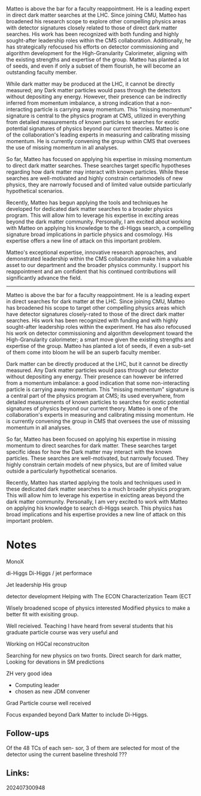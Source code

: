 

Matteo is above the bar for a faculty reappointment. He is a leading expert in direct dark matter searches at the LHC. Since joining CMU, Matteo has broadened his research scope to explore other compelling physics areas with detector signatures closely related to those of direct dark matter searches. His work has been recognized with both funding and highly sought-after leadership roles within the CMS collaboration. Additionally, he has strategically refocused his efforts on detector commissioning and algorithm development for the High-Granularity Calorimeter, aligning with the existing strengths and expertise of the group. Matteo has planted a lot of seeds, and even if only a subset of them flourish, he will become an outstanding faculty member.

While dark matter may be produced at the LHC, it cannot be directly measured; any Dark matter particles would pass through the detectors without depositing any energy. However, their presence can be indirectly inferred from momentum imbalance, a strong indication that a non-interacting particle is carrying away momentum. This "missing momentum" signature is central to the physics program at CMS, utilized in everything from detailed measurements of known particles to searches for exotic potential signatures of physics beyond our current theories. Matteo is one of the collaboration's leading experts in measuring and calibrating missing momentum. He is currently convening the group within CMS that oversees the use of missing momentum in all analyses.

So far, Matteo has focused on applying his expertise in missing momentum to direct dark matter searches. These searches target specific hypotheses regarding how dark matter may interact with known particles. While these searches are well-motivated and highly constrain certainmodels of new physics, they are narrowly focused and of limited value outside particularly hypothetical scenarios.

Recently, Matteo has begun applying the tools and techniques he developed for dedicated dark matter searches to a broader physics program. This will allow him to leverage his expertise in exciting areas beyond the dark matter community. Personally, I am excited about working with Matteo on applying his knowledge to the di-Higgs search, a compelling signature broad implications in particle physics and cosmology. His expertise offers a new line of attack on this important problem.

Matteo's exceptional expertise, innovative research approaches, and demonstrated leadership within the CMS collaboration make him a valuable asset to our department and the broader physics community. I support his reappointment and am confident that his continued contributions will significantly advance the field. 



-------

Matteo is above the bar for a faculty reappointment.  He is a leading expert in direct searches for dark matter at the LHC.  Since joining CMU, Matteo has broadened his scope to target other compelling physics areas which have detector signatures closely-rated to those of the direct dark matter searches. His work has been recognized with funding and with highly sought-after leadership roles within the experiment. He has also refocused his work on detector commissioning and algorithm development toward the High-Granularity calorimeter; a smart move given the existing strengths and expertise of the group. Matteo has planted a lot of seeds, if even a sub-set of them come into bloom he will be an superb faculty member. 

Dark matter can be directly produced at the LHC, but it cannot be directly measured. Any Dark matter particles would pass through our detector without depositing any energy. Their presence can however be inferred from a momentum imbalance: a good indication that some non-interacting particle is carrying away momentum.  This "missing momentum" signature is a central part of the physics program at CMS; its used everywhere, from detailed measurements of known particles to searches for exotic potential signatures of physics beyond our current theory. Matteo is one of the collaboration's experts in measuring and calibrating missing momentum. He is currently convening the group in CMS that oversees the use of misssing momentum in all analyses.

So far, Matteo has been focused on applying his expertise in missing momentum to direct searches for dark matter. These searches target specific ideas for how the Dark matter may interact with the known particles. These searches are well-motivated, but narrowly focused.  They highly constrain certain models of new physics, but are of limited value outside a particularly hypothetical scenarios. 

Recently, Matteo has started applying the tools and techniques used in these dedicated dark matter searches to a much broader physics program. This will allow him to leverage his expertise in exicting areas beyond the dark matter community. Personally, I am very excited to work with Matteo on applying his knowledge to search di-Higgs search. This physics has broad implications and his expertise provides a new line of attack on this important problem. 





# Notes


MonoX

di-Higgs
Di-Higgs / jet performace 


Jet leadership 
His group 

detector development
Helping with The ECON Characterization Team (ECT


Wisely broadened scope of physics interested 
Modified physics to make a better fit with exisiting group.



Well recieived. Teaching I have heard from several students that his graduate particle course was very useful and 

Working on HGCal reconstruciton 

Searching for new physics on two fronts. 
	Direct search for dark matter, 
	Looking for devations in SM predictions

ZH very good idea

- Computing leader
- chosen as new JDM convener 

Grad Particle course well received 

Focus expanded beyond Dark Matter to include Di-Higgs. 


## Follow-ups

Of the 48 TCs of each sen- sor, 3 of them are selected for most of the detector using the current baseline threshold ???
## Links: 



202407300948
